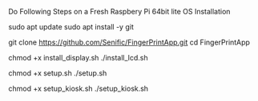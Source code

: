 Do Following Steps on a Fresh Raspbery Pi 64bit lite OS Installation

sudo apt update
sudo apt install -y git




git clone https://github.com/Senific/FingerPrintApp.git
cd FingerPrintApp

chmod +x install_display.sh
./install_lcd.sh

chmod +x setup.sh
./setup.sh

chmod +x setup_kiosk.sh
./setup_kiosk.sh
